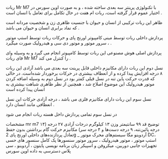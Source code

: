 ربات Mr M7 با تکنولوژی پرینتر سه بعدی ساخته شده ، و به صورت اوپن سورس در اختیار عموم قرار گرفته است، ربات ام هفت در حال تکامل برای تعامل با انسان است .

ظاهر این ربات ترکیبی از انسان و حیوان با جنسیت ظاهری زن و شخصیت مردانه است که نماد برابری انسان و حیوان می باشد .

پردازش داخلی ربات توسط مینی کامپیوتر اورنج پای و حرکات ربات توسط استپ موتور ، سرور موتور و موتور دی سی و هیدرولیک صورت میگیرد .

پردازش اصلی هوش مصنوعی این ربات توسط کامپیوتر انجام می گیرد و به وسیله وای فای ربات Mr M7 را کنترل می کند .

نسل دوم این ربات دارای مکانیزم داخلی قابل پرینت سه بعدی می باشد آزادی این ربات ۸ درجه افزایش پیدا کرده و از انعطاف بیشتری در حرکات برخوردار شده‌است. در حالی که قدرت حرکت پاین تنه در نسل قبلی کمتر بود در نسل دوم به وسیله اضافه کردن موتور هیدرولیک این موضوع اصلاح شد ، همچنین از نظر ظاهری شباهت بیشتری به انسان پیدا کرده است

نسل سوم این ربات دارای مکانیزم فلزی می باشد ، درجه آزادی حرکات این نسل انعطافی مانند انسان دارد .

در نسل سوم تمامی پردازش داخل هسته ربات انجام می شود

مشخصات mr m7	توضیح
قد	۹۹ سانتیمتر
وزن	۱۳ کیلوگرم
درجات آزادی	۲۷ درجه (۱۴ درجه پائین‌تنه، ۹ درجه دست‌ها و ۴ درجه سر)
مکانیزم حرکت	گام برداشتن بدون حفظ تعادل
پردازنده‌های داخلی	اورنج پای 2g _ آردوینو مگا
سیستم‌های محرک	موتور DC، استپ موتور ، موتور هیدرولیک ، سرور موتور
سنسورها	پک کامل سنسور های حسی
تجهیزات جانبی	دوربین، میکروفن و اسپیکر
زبان برنامه نویسی	پایتون ، آردوینو ، سی پلاس
دسترسی به داده	اوپن سورس
